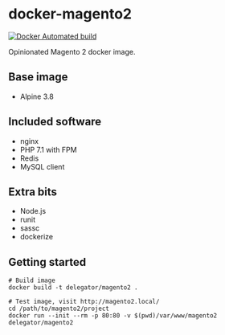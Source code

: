 # docker-magento2

[![Docker Automated build](https://img.shields.io/docker/automated/delegator/magento2.svg?style=flat-square)](https://hub.docker.com/r/delegator/magento2/)

Opinionated Magento 2 docker image.

## Base image

 - Alpine 3.8

## Included software

 - nginx
 - PHP 7.1 with FPM
 - Redis
 - MySQL client

## Extra bits

 - Node.js
 - runit
 - sassc
 - dockerize

## Getting started

```sh-session
# Build image
docker build -t delegator/magento2 .

# Test image, visit http://magento2.local/
cd /path/to/magento2/project
docker run --init --rm -p 80:80 -v $(pwd)/var/www/magento2 delegator/magento2
```
